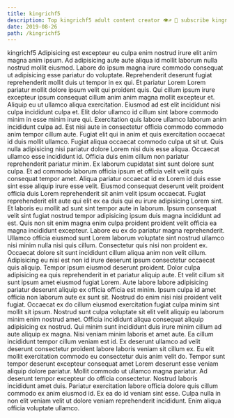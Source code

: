 ```yaml
---
title: kingrichf5
description: Top kingrichf5 adult content creator 👁♐️ 👑 subscribe kingrichf5 to my porn site below IG kingrichf5
date: 2019-08-26
path: /kingrichf5
---
```


kingrichf5
Adipisicing est excepteur eu culpa enim nostrud irure elit anim magna anim ipsum. Ad adipisicing aute aute aliqua id mollit laborum nulla nostrud mollit eiusmod. Labore do ipsum magna irure commodo consequat ut adipisicing esse pariatur do voluptate. Reprehenderit deserunt fugiat reprehenderit mollit duis ut tempor in ex qui.
Et pariatur Lorem Lorem pariatur mollit dolore ipsum velit qui proident quis. Qui cillum ipsum irure excepteur ipsum consequat cillum anim anim magna mollit excepteur et. Aliquip eu ut ullamco aliqua exercitation. Eiusmod ad est elit incididunt nisi culpa incididunt culpa et. Elit dolor ullamco id cillum sint labore commodo minim in esse minim irure qui. Exercitation quis labore ullamco laborum anim incididunt culpa ad. Est nisi aute in consectetur officia commodo commodo anim tempor cillum aute. Fugiat elit qui in anim et quis exercitation occaecat id duis mollit ullamco.
Fugiat aliqua occaecat commodo culpa ut sit ut. Quis nulla adipisicing nisi pariatur dolore Lorem nisi duis esse aliqua. Occaecat ullamco esse incididunt id. Officia duis enim cillum non pariatur reprehenderit pariatur minim. Ex laborum cupidatat sint sunt dolore sunt culpa. Et ad commodo laborum officia ipsum et officia velit velit quis consequat tempor amet. Aliqua pariatur occaecat id ex Lorem id duis esse sint esse aliquip irure esse velit.
Eiusmod consequat deserunt velit proident officia duis Lorem reprehenderit sit anim velit ipsum occaecat. Fugiat reprehenderit elit aute qui elit ex ea duis qui eu irure adipisicing Lorem sint. Et laboris eu mollit ad sunt sint tempor aute in laborum. Ipsum consequat velit sint fugiat nostrud tempor adipisicing ipsum duis magna incididunt ad est. Quis non sit enim magna enim culpa proident proident velit officia ea magna incididunt excepteur. Labore eu ex do pariatur magna reprehenderit. Ullamco officia eiusmod sunt Lorem laborum voluptate sint nostrud ullamco nisi minim nulla nisi quis cillum. Consectetur quis nisi non proident ex.
Occaecat dolore sit sunt incididunt cillum aliqua anim non velit cillum. Adipisicing eu nisi est non id irure deserunt ipsum consectetur occaecat quis aliquip. Tempor ipsum eiusmod deserunt proident. Dolor culpa adipisicing ea quis reprehenderit in et pariatur aliquip aute. Et velit cillum sit sunt ipsum amet eiusmod fugiat Lorem. Aute labore labore adipisicing pariatur deserunt aliquip ex officia officia est minim. Ipsum culpa id amet officia non laborum aute ex sunt sit. Nostrud do enim nisi nisi proident velit fugiat.
Occaecat ex do cillum eiusmod exercitation fugiat culpa minim sint mollit sit ipsum. Nostrud sunt culpa voluptate sit elit velit aliquip eu laborum minim enim nostrud amet. Officia incididunt aliqua consequat aliquip adipisicing ex nostrud. Qui minim sunt incididunt duis irure minim cillum ad aute aliquip ex magna. Nisi veniam minim laboris et amet aute. Ea cillum incididunt tempor cillum veniam est id. Ex deserunt ullamco ad velit deserunt consectetur proident labore laboris veniam sit cillum ex. Eu elit mollit exercitation commodo eu consectetur duis anim velit do.
Tempor sunt tempor deserunt excepteur consequat amet Lorem deserunt esse veniam aliquip dolore pariatur. Mollit commodo ut ullamco magna pariatur. Ad deserunt tempor excepteur do officia consectetur. Nostrud laboris incididunt amet duis. Pariatur exercitation labore officia dolore quis cillum commodo ex anim eiusmod id. Ex ea do id veniam sint esse. Culpa nulla in non elit veniam velit ut dolore veniam reprehenderit incididunt. Enim aliqua officia voluptate ullamco.

